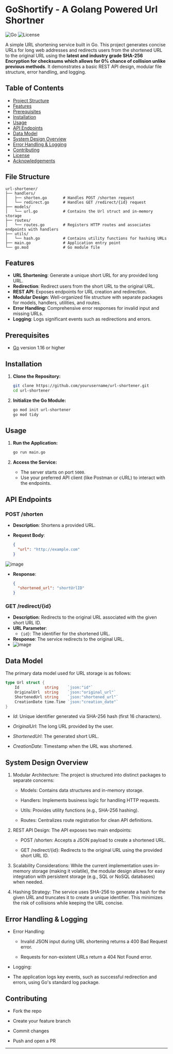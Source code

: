 # GoShortify - A Golang Powered Url Shortner

![Go](https://img.shields.io/badge/Go-1.20%2B-00ADD8?logo=go&logoColor=white) 
![License](https://img.shields.io/badge/License-MIT-blue) 

A simple URL shortening service built in Go. This project generates concise URLs for long web addresses and redirects users from the shortened URL to the original URL using the **latest and industry grade SHA-256 Encryption for checksums which allows for 0% chance of collision unlike previous methods**. It demonstrates a basic REST API design, modular file structure, error handling, and logging.

## Table of Contents
- [Project Structure](#project-structure)
- [Features](#Features)
- [Prerequisites](#prerequisites)
- [Installation](#installation)
- [Usage](#usage)
- [API Endpoints](#api-endpoints)
- [Data Model](#data-model)
- [System Design Overview](#system-design-overview)
- [Error Handling & Logging](#error-handling--logging)
- [Contributing](#contributing)
- [License](#license)
- [Acknowledgements](#acknowledgements)

## File Structure
```
url-shortener/
├── handlers/
│   ├── shorten.go       # Handles POST /shorten request
│   └── redirect.go      # Handles GET /redirect/{id} request
├── models/
│   └── url.go           # Contains the Url struct and in-memory storage
├── routes/
│   └── routes.go        # Registers HTTP routes and associates endpoints with handlers
├── utils/
│   └── hash.go          # Contains utility functions for hashing URLs
├── main.go              # Application entry point
└── go.mod               # Go module file
```


## Features

- **URL Shortening**: Generate a unique short URL for any provided long URL.
- **Redirection**: Redirect users from the short URL to the original URL.
- **REST API**: Exposes endpoints for URL creation and redirection.
- **Modular Design**: Well-organized file structure with separate packages for models, handlers, utilities, and routes.
- **Error Handling**: Comprehensive error responses for invalid input and missing URLs.
- **Logging**: Logs significant events such as redirections and errors.

## Prerequisites

- [Go](https://golang.org/dl/) version 1.16 or higher

## Installation

1. **Clone the Repository:**

    ```sh
    git clone https://github.com/yourusername/url-shortener.git
    cd url-shortener
    ```

2. **Initialize the Go Module:**

    ```sh
    go mod init url-shortener
    go mod tidy
    ```

## Usage

1. **Run the Application:**

    ```sh
    go run main.go
    ```

2. **Access the Service:**
   - The server starts on port `5000`.
   - Use your preferred API client (like Postman or cURL) to interact with the endpoints.

## API Endpoints

### POST /shorten

- **Description**: Shortens a provided URL.
- **Request Body**:

    ```json
    {
      "url": "http://example.com"
    }
    ```
![image](https://github.com/user-attachments/assets/e7142f03-f7db-42da-9a6f-b22482d68590)

- **Response**:

    ```json
    {
      "shortened_url": "shortUrlID"
    }
    ```

### GET /redirect/{id}

- **Description**: Redirects to the original URL associated with the given short URL ID.
- **URL Parameter**:
  - `{id}`: The identifier for the shortened URL.
- **Response**: The service redirects to the original URL.
- ![image](https://github.com/user-attachments/assets/5f20e2c4-5113-46c8-bc35-7fa16418151b)


## Data Model

The primary data model used for URL storage is as follows:

```go
type Url struct {
    Id           string    `json:"id"`
    OriginalUrl  string    `json:"original_url"`
    ShortenedUrl string    `json:"shortened_url"`
    CreationDate time.Time `json:"creation_date"`
}
```
- *Id*: Unique identifier generated via SHA-256 hash (first 16 characters).

- *OriginalUrl*: The long URL provided by the user.

- *ShortenedUrl*: The generated short URL.

- *CreationDate*: Timestamp when the URL was shortened.

## System Design Overview

1. Modular Architecture:
  The project is structured into distinct packages to separate concerns:
  
    - Models: Contains data structures and in-memory storage.
    
    - Handlers: Implements business logic for handling HTTP requests.
    
    - Utils: Provides utility functions (e.g., SHA-256 hashing).
    
    - Routes: Centralizes route registration for clean API definitions.

2. REST API Design:
  The API exposes two main endpoints:
  
    - POST /shorten: Accepts a JSON payload to create a shortened URL.
    
    - GET /redirect/{id}: Redirects to the original URL using the provided short URL ID.

3. Scalability Considerations:
  While the current implementation uses in-memory storage (making it volatile), the modular design allows for easy integration with persistent storage (e.g., SQL or NoSQL databases) when needed.

4. Hashing Strategy:
  The service uses SHA-256 to generate a hash for the given URL and truncates it to create a unique identifier. This minimizes the risk of collisions while keeping the URL concise.

## Error Handling & Logging
- Error Handling:

  - Invalid JSON input during URL shortening returns a 400 Bad Request error.

  - Requests for non-existent URLs return a 404 Not Found error.

- Logging:

 - The application logs key events, such as successful redirection and errors, using Go's standard log package.

## Contributing
- Fork the repo

- Create your feature branch

- Commit changes

- Push and open a PR

---
